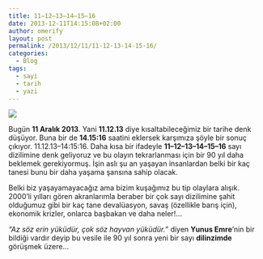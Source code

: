```yaml
---
title: 11–12–13–14–15–16
date: 2013-12-11T14:15:08+02:00
author: omerify
layout: post
permalink: /2013/12/11/11-12-13-14-15-16/
categories:
  - Blog
tags:
  - sayi
  - tarih
  - yazi
---
```

![](https://omerify.github.io/blog/assets/img/2013/12/11-12-13-14-15-16.jpg)

Bugün **11 Aralık 2013**. Yani **11.12.13** diye kısaltabileceğimiz bir tarihe denk düşüyor. Buna bir de **14.15:16** saatini eklersek karşımıza şöyle bir sonuç çıkıyor. 11.12.13–14:15:16. Daha kısa bir ifadeyle **11–12–13–14–15–16** sayı dizilimine denk geliyoruz ve bu olayın tekrarlanması için bir 90 yıl daha beklemek gerekiyormuş. İşin aslı şu an yaşayan insanlardan belki bir kaç tanesi bunu bir daha yaşama şansına sahip olacak.

Belki biz yaşayamayacağız ama bizim kuşağımız bu tip olaylara alışık. 2000&#8217;li yılları gören akranlarımla beraber bir çok sayı dizilimine şahit olduğumuz gibi bir kaç tane devalüasyon, savaş (özellikle barış için), ekonomik krizler, onlarca başbakan ve daha neler!…

_“Az söz erin yüküdür, çok söz hayvan yüküdür._” diyen **Yunus Emre**’nin bir bildiği vardır deyip bu vesile ile 90 yıl sonra yeni bir sayı **dilinzimde** görüşmek üzere…
